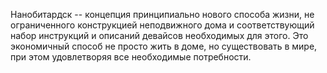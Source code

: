 Нанобитардск -- концепция принципиально нового способа жизни, не ограниченного конструкцией неподвижного дома и соответствующий набор инструкций и описаний девайсов необходимых для этого. Это экономичный способ не просто жить в доме, но существовать в мире, при этом удовлетворяя все необходимые потребности. 
